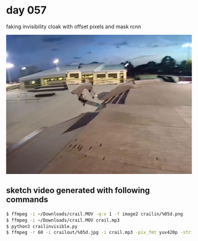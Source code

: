 # day 057

faking invisibility cloak with offset pixels and mask rcnn

![057](https://github.com/burningion/daily-sketches/raw/master/057/image/00089.jpg)

## sketch video generated with following commands

```bash
$ ffmpeg -i ~/Downloads/crail.MOV -q:v 1 -f image2 crailin/%05d.png
$ ffmpeg -i ~/Downloads/crail.MOV crail.mp3
$ python3 crailinvisible.py
$ ffmpeg -r 60 -i crailout/%05d.jpg -i crail.mp3 -pix_fmt yuv420p -strict -2 crailly.mp4
```

